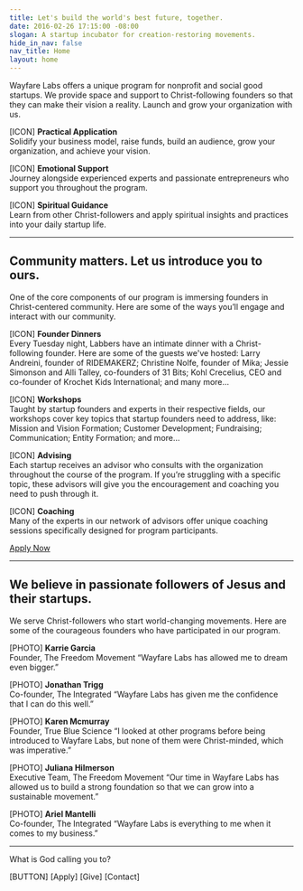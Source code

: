 ```yaml
---
title: Let's build the world's best future, together.
date: 2016-02-26 17:15:00 -08:00
slogan: A startup incubator for creation-restoring movements.
hide_in_nav: false
nav_title: Home
layout: home
---
```


Wayfare Labs offers a unique program for nonprofit and social good startups. We provide space and support to Christ-following founders so that they can make their vision a reality. Launch and grow your organization with us.

\[ICON\]
**Practical Application**  
Solidify your business model, raise funds, build an audience, grow your organization, and achieve your vision.

\[ICON\]
**Emotional Support**  
Journey alongside experienced experts and passionate entrepreneurs who support you throughout the program.

\[ICON\]
**Spiritual Guidance**  
Learn from other Christ-followers and apply spiritual insights and practices into your daily startup life.

----

## Community matters. Let us introduce you to ours.

One of the core components of our program is immersing founders in Christ-centered community. Here are some of the ways you’ll engage and interact with our community.

[ICON]
**Founder Dinners**  
Every Tuesday night, Labbers have an intimate dinner with a Christ-following founder. Here are some of the guests we've hosted: Larry Andreini, founder of RIDEMAKERZ; Christine Nolfe, founder of Mika; Jessie Simonson and Alli Talley, co-founders of 31 Bits; Kohl Crecelius, CEO and co-founder of Krochet Kids International; and many more…

[ICON]
**Workshops**  
Taught by startup founders and experts in their respective fields, our workshops cover key topics that startup founders need to address, like:
Mission and Vision Formation; Customer Development; Fundraising; Communication; Entity Formation; and more…

[ICON]
**Advising**  
Each startup receives an advisor who consults with the organization throughout the course of the program. If you’re struggling with a specific topic, these advisors will give you the encouragement and coaching you need to push through it.

[ICON]
**Coaching**  
Many of the experts in our network of advisors offer unique coaching sessions specifically designed for program participants.

[Apply Now](/apply)

----

## We believe in passionate followers of Jesus and their startups.

We serve Christ-followers who start world-changing movements. Here are some of the courageous founders who have participated in our program.

[PHOTO]
**Karrie Garcia**  
Founder, The Freedom Movement
“Wayfare Labs has allowed me to dream even bigger.”

[PHOTO]
**Jonathan Trigg**  
Co-founder, The Integrated
“Wayfare Labs has given me the confidence that I can do this well.”

[PHOTO]
**Karen Mcmurray**  
Founder, True Blue Science
“I looked at other programs before being introduced to Wayfare Labs, but none of them were Christ-minded, which was imperative.”

[PHOTO]
**Juliana Hilmerson**  
Executive Team, The Freedom Movement
“Our time in Wayfare Labs has allowed us to build a strong foundation so that we can grow into a sustainable movement.”

[PHOTO]
**Ariel Mantelli**  
Co-founder, The Integrated
“Wayfare Labs is everything to me when it comes to my business.”

----

What is God calling you to?

[BUTTON]
[Apply] [Give] [Contact]
